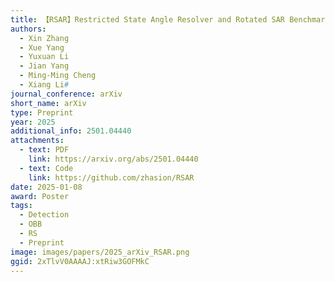 ```yaml
---
title: 【RSAR】Restricted State Angle Resolver and Rotated SAR Benchmark
authors:
  - Xin Zhang
  - Xue Yang
  - Yuxuan Li
  - Jian Yang
  - Ming-Ming Cheng
  - Xiang Li#
journal_conference: arXiv
short_name: arXiv
type: Preprint
year: 2025
additional_info: 2501.04440
attachments:
  - text: PDF
    link: https://arxiv.org/abs/2501.04440
  - text: Code
    link: https://github.com/zhasion/RSAR
date: 2025-01-08
award: Poster
tags:
  - Detection
  - OBB
  - RS
  - Preprint
image: images/papers/2025_arXiv_RSAR.png
ggid: 2xTlvV0AAAAJ:xtRiw3GOFMkC
---
```

